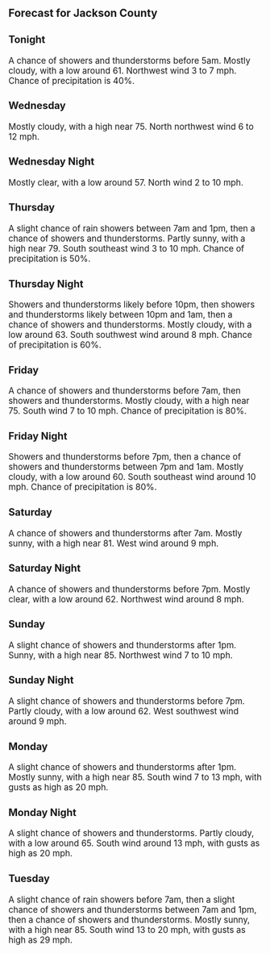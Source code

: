 <div>
   <h2>Forecast for Jackson County</h2>
   <p>
      <div style="font-size:120%">
         <h3>Tonight</h3>A chance of showers and thunderstorms before 5am. Mostly cloudy, with a low around 61. Northwest wind 3 to 7 mph. Chance of
         precipitation is 40%.<br></div>
   </p>
   <p>
      <div style="font-size:120%">
         <h3>Wednesday</h3>Mostly cloudy, with a high near 75. North northwest wind 6 to 12 mph.<br></div>
   </p>
   <p>
      <div style="font-size:120%">
         <h3>Wednesday Night</h3>Mostly clear, with a low around 57. North wind 2 to 10 mph.<br></div>
   </p>
   <p>
      <div style="font-size:120%">
         <h3>Thursday</h3>A slight chance of rain showers between 7am and 1pm, then a chance of showers and thunderstorms. Partly sunny, with a high
         near 79. South southeast wind 3 to 10 mph. Chance of precipitation is 50%.<br></div>
   </p>
   <p>
      <div style="font-size:120%">
         <h3>Thursday Night</h3>Showers and thunderstorms likely before 10pm, then showers and thunderstorms likely between 10pm and 1am, then a chance of
         showers and thunderstorms. Mostly cloudy, with a low around 63. South southwest wind around 8 mph. Chance of precipitation
         is 60%.<br></div>
   </p>
   <p>
      <div style="font-size:120%">
         <h3>Friday</h3>A chance of showers and thunderstorms before 7am, then showers and thunderstorms. Mostly cloudy, with a high near 75. South
         wind 7 to 10 mph. Chance of precipitation is 80%.<br></div>
   </p>
   <p>
      <div style="font-size:120%">
         <h3>Friday Night</h3>Showers and thunderstorms before 7pm, then a chance of showers and thunderstorms between 7pm and 1am. Mostly cloudy, with
         a low around 60. South southeast wind around 10 mph. Chance of precipitation is 80%.<br></div>
   </p>
   <p>
      <div style="font-size:120%">
         <h3>Saturday</h3>A chance of showers and thunderstorms after 7am. Mostly sunny, with a high near 81. West wind around 9 mph.<br></div>
   </p>
   <p>
      <div style="font-size:120%">
         <h3>Saturday Night</h3>A chance of showers and thunderstorms before 7pm. Mostly clear, with a low around 62. Northwest wind around 8 mph.<br></div>
   </p>
   <p>
      <div style="font-size:120%">
         <h3>Sunday</h3>A slight chance of showers and thunderstorms after 1pm. Sunny, with a high near 85. Northwest wind 7 to 10 mph.<br></div>
   </p>
   <p>
      <div style="font-size:120%">
         <h3>Sunday Night</h3>A slight chance of showers and thunderstorms before 7pm. Partly cloudy, with a low around 62. West southwest wind around 9
         mph.<br></div>
   </p>
   <p>
      <div style="font-size:120%">
         <h3>Monday</h3>A slight chance of showers and thunderstorms after 1pm. Mostly sunny, with a high near 85. South wind 7 to 13 mph, with gusts
         as high as 20 mph.<br></div>
   </p>
   <p>
      <div style="font-size:120%">
         <h3>Monday Night</h3>A slight chance of showers and thunderstorms. Partly cloudy, with a low around 65. South wind around 13 mph, with gusts as
         high as 20 mph.<br></div>
   </p>
   <p>
      <div style="font-size:120%">
         <h3>Tuesday</h3>A slight chance of rain showers before 7am, then a slight chance of showers and thunderstorms between 7am and 1pm, then a
         chance of showers and thunderstorms. Mostly sunny, with a high near 85. South wind 13 to 20 mph, with gusts as high as 29
         mph.<br></div>
   </p>
</div>